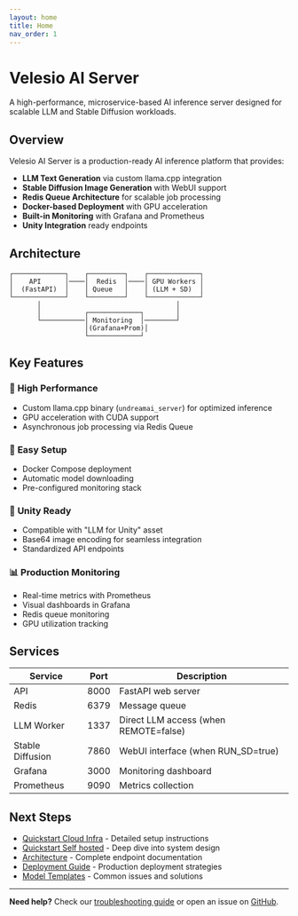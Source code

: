 ```yaml
---
layout: home
title: Home
nav_order: 1
---
```


# Velesio AI Server

A high-performance, microservice-based AI inference server designed for scalable LLM and Stable Diffusion workloads.

## Overview

Velesio AI Server is a production-ready AI inference platform that provides:

- **LLM Text Generation** via custom llama.cpp integration
- **Stable Diffusion Image Generation** with WebUI support
- **Redis Queue Architecture** for scalable job processing
- **Docker-based Deployment** with GPU acceleration
- **Built-in Monitoring** with Grafana and Prometheus
- **Unity Integration** ready endpoints

## Architecture

```
┌─────────────┐    ┌─────────┐    ┌─────────────┐
│    API      │────│  Redis  │────│ GPU Workers │
│  (FastAPI)  │    │ Queue   │    │ (LLM + SD)  │
└─────────────┘    └─────────┘    └─────────────┘
       │                                  │
       │           ┌─────────────┐        │
       └───────────│ Monitoring  │────────┘
                   │(Grafana+Prom)│
                   └─────────────┘
```

## Key Features

### 🚀 **High Performance**
- Custom llama.cpp binary (`undreamai_server`) for optimized inference
- GPU acceleration with CUDA support
- Asynchronous job processing via Redis Queue

### 🔧 **Easy Setup**
- Docker Compose deployment
- Automatic model downloading
- Pre-configured monitoring stack

### 🎯 **Unity Ready**
- Compatible with "LLM for Unity" asset
- Base64 image encoding for seamless integration
- Standardized API endpoints

### 📊 **Production Monitoring**
- Real-time metrics with Prometheus
- Visual dashboards in Grafana
- Redis queue monitoring
- GPU utilization tracking

## Services

| Service | Port | Description |
|---------|------|-------------|
| API | 8000 | FastAPI web server |
| Redis | 6379 | Message queue |
| LLM Worker | 1337 | Direct LLM access (when REMOTE=false) |
| Stable Diffusion | 7860 | WebUI interface (when RUN_SD=true) |
| Grafana | 3000 | Monitoring dashboard |
| Prometheus | 9090 | Metrics collection |

## Next Steps

- [Quickstart Cloud Infra](quickstart-runpod.html) - Detailed setup instructions
- [Quickstart Self hosted](quickstart-selfhost.html) - Deep dive into system design
- [Architecture](architecture.html) - Complete endpoint documentation
- [Deployment Guide](deployment.html) - Production deployment strategies
- [Model Templates](model-templates.html) - Common issues and solutions

---

**Need help?** Check our [troubleshooting guide](troubleshooting.html) or open an issue on [GitHub](https://github.com/Velesio/Velesio-aiserver).